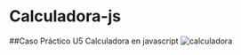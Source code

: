 # Calculadora-js
##Caso Práctico U5
Calculadora en javascript
![calculadora](https://i.imgur.com/CD9btag.jpg)
